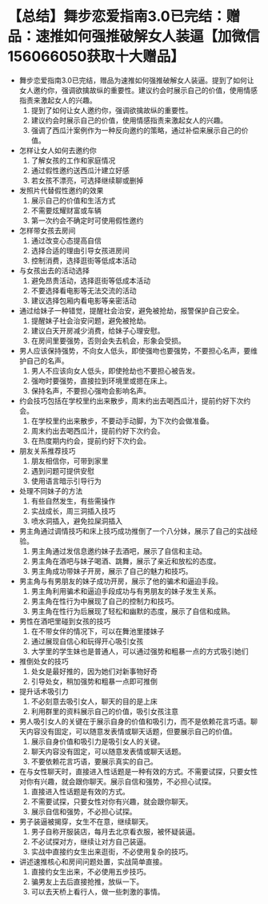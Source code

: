# 【总结】舞步恋爱指南3.0已完结：赠品：速推如何强推破解女人装逼【加微信156066050获取十大赠品】

-   舞步恋爱指南3.0已完结，赠品为速推如何强推破解女人装逼。提到了如何让女人邀约你，强调欲擒故纵的重要性。建议约会时展示自己的价值，使用情感指责来激起女人的兴趣。
    1.  提到了如何让女人邀约你，强调欲擒故纵的重要性。
    2.  建议约会时展示自己的价值，使用情感指责来激起女人的兴趣。
    3.  强调了西瓜汁案例作为一种反向邀约的策略，通过补偿来展示自己的价值。
-   怎样让女人如何去邀约你
    1.  了解女孩的工作和家庭情况
    2.  通过假性邀约送西瓜汁建立好感
    3.  若女孩不漂亮，可选择继续聊或删掉
-   发照片代替假性邀约的效果
    1.  展示自己的价值和生活方式
    2.  不需要炫耀财富或车辆
    3.  第一次约会不确定时可使用假性邀约
-   怎样带女孩去房间
    1.  通过改变心态提高自信
    2.  选择合适的理由引导女孩进房间
    3.  控制消费，选择逛街等低成本活动
-   与女孩出去的活动选择
    1.  避免昂贵活动，选择逛街等低成本活动
    2.  不要选择看电影等无法交流的活动
    3.  建议选择包厢内看电影等亲密活动
-   通过给妹子一种错觉，提醒社会治安，避免被抢劫，报警保护自己安全。
    1.  提醒妹子社会治安问题，避免被抢劫。
    2.  建议白天开房减少消费，给妹子心理安慰。
    3.  在房间里要强势，否则会失去机会，形象会受损。
-   男人应该保持强势，不向女人低头，即使强吻也要强势，不要担心名声，要维护自己的名声。
    1.  男人不应该向女人低头，即使抢劫也不要担心被告发。
    2.  强吻时要强势，直接拉到环境里或摁在床上。
    3.  保持名声，不要担心强吻会影响名声。
-   约会技巧包括在学校里约出来散步，周末约出去喝西瓜汁，提前约好下次约会。
    1.  在学校里约出来散步，不要动手动脚，为下次约会做准备。
    2.  周末约出去喝西瓜汁，提前约好下次约会。
    3.  在热度期内约会，提前约好下次约会。
-   朋友关系推荐技巧
    1.  朋友相信你，可带到家里
    2.  遇到问题可提供安慰
    3.  使用语言暗示引导行为
-   处理不同妹子的方法
    1.  有些自然发生，有些需操作
    2.  实战成长，周三洞插入技巧
    3.  喷水洞插入，避免拉屎洞插入
-   男主角通过调情技巧和床上技巧成功推倒了一个八分妹，展示了自己的实战经验。
    1.  男主角通过发信息邀约妹子去酒吧，展示了自信和主动。
    2.  男主角在酒吧与妹子喝酒、跳舞，展示了亲近和放松的态度。
    3.  男主角成功带妹子开房，展示了自己的魅力和技巧。
-   男主角与有男朋友的妹子成功开房，展示了他的骗术和逼迫手段。
    1.  男主角利用骗术和逼迫手段成功与有男朋友的妹子发生关系。
    2.  男主角在性行为中展现了自己的控制力和技巧。
    3.  男主角在性行为后展现了轻松和幽默的态度，展示了自信和成熟。
-   男性在酒吧里碰到女孩的技巧
    1.  在不带女伴的情况下，可以在舞池里搂妹子
    2.  通过展现自信心和玩得开心吸引女孩
    3.  大学里的学生妹也是普通人，可以通过强势和粗暴一点的方式吸引她们
-   推倒处女的技巧
    1.  处女是最好推的，因为她们对新事物好奇
    2.  引导处女，稍加强势和粗暴一点即可推倒
-   提升话术吸引力
    1.  不必刻意去吸引女人，聊天的目的是上床
    2.  利用群里的资料展示自己的价值，吸引女孩注意
-   男人吸引女人的关键在于展示自身的价值和吸引力，而不是依赖花言巧语。聊天内容没有固定，可以随意发表情或聊天话题，但要展示自己的价值。
    1.  展示自身价值和吸引力是吸引女人的关键。
    2.  聊天内容没有固定，可以随意发表情或聊天话题。
    3.  不要依赖花言巧语，要展示真实的自己。
-   在与女性聊天时，直接进入性话题是一种有效的方式。不需要试探，只要女性对你有兴趣，就会跟你聊天。展示自信和强势，不必担心试探。
    1.  直接进入性话题是有效的方式。
    2.  不需要试探，只要女性对你有兴趣，就会跟你聊天。
    3.  展示自信和强势，不必担心试探。
-   男子装逼被揭穿，女生不在意，继续聊天。
    1.  男子自称开服装店，每月去北京看衣服，被怀疑装逼。
    2.  不必试探对方，继续让对方自己装逼。
    3.  实战中直接约女生出来逛街，不必使用复杂的技巧。
-   讲述速推核心和房间问题处置，实战简单直接。
    1.  直接约女生出来，不必使用五步技巧。
    2.  骗男友上去后直接抢推，放纵一下。
    3.  可以去天桥上看行人，做一些刺激的事情。
